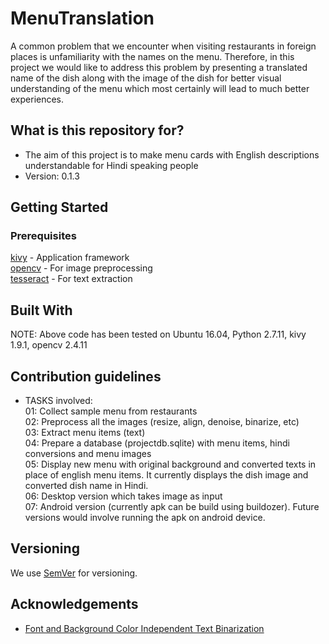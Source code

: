 # MenuTranslation #

A common problem that we encounter when visiting restaurants in foreign places is unfamiliarity with the names on the menu. Therefore, in this project we would like to address this problem by presenting a translated name of the dish along with the image of the dish for better visual understanding of the menu which most certainly will lead to much better experiences.

## What is this repository for? ##

* The aim of this project is to make menu cards with English descriptions understandable for Hindi speaking people
* Version: 0.1.3


## Getting Started

### Prerequisites
[kivy](https://kivy.org/docs/installation/installation-linux.html) - Application framework  
[opencv](https://docs.opencv.org/2.4/doc/tutorials/introduction/linux_install/linux_install.html) - For image preprocessing  
[tesseract](https://www.howtoforge.com/tutorial/tesseract-ocr-installation-and-usage-on-ubuntu-16-04/) - For text extraction 


## Built With ##
NOTE: Above code has been tested on Ubuntu 16.04, Python 2.7.11, kivy 1.9.1, opencv 2.4.11


## Contribution guidelines ##

* TASKS involved:  
 01: Collect sample menu from restaurants  
 02: Preprocess all the images (resize, align, denoise, binarize, etc)  
 03: Extract menu items (text)  
 04: Prepare a database (projectdb.sqlite) with menu items, hindi conversions and menu images  
 05: Display new menu with original background and converted texts in place of english menu items. It currently displays the dish image and converted dish name in Hindi.  
 06: Desktop version which takes image as input  
 07: Android version (currently apk can be build using buildozer). Future versions would involve running the apk on android device.  


## Versioning ##
We use [SemVer](http://semver.org/) for versioning.


## Acknowledgements

* [Font and Background Color Independent Text Binarization](http://citeseerx.ist.psu.edu/viewdoc/download?doi=10.1.1.359.7875&rep=rep1&type=pdf)
